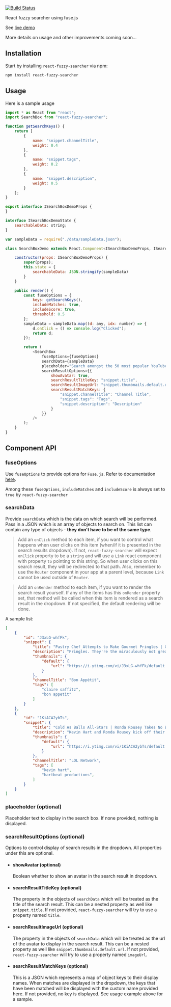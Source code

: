 [![Build Status](https://goelhardik.visualstudio.com/The%20Seattle%20Project/_apis/build/status/react-fuzzy-searcher?branchName=master)](https://goelhardik.visualstudio.com/The%20Seattle%20Project/_build?definitionId=6)

React fuzzy searcher using fuse.js

See [live demo](https://goelhardik.github.io/react-fuzzy-searcher/)

More details on usage and other improvements coming soon...

## Installation

Start by installing `react-fuzzy-searcher` via npm:
```bash
npm install react-fuzzy-searcher
```

## Usage

Here is a sample usage

```js
import * as React from "react";
import SearchBox from "react-fuzzy-searcher";

function getSearchKeys() {
    return [
        {
            name: "snippet.channelTitle",
            weight: 0.4
        },
        {
            name: "snippet.tags",
            weight: 0.2
        },
        {
            name: "snippet.description",
            weight: 0.5
        }
    ];
}

export interface ISearchBoxDemoProps {
}

interface ISearchBoxDemoState {
    searchableData: string;
}

var sampleData = require("./data/sampleData.json");

class SearchBoxDemo extends React.Component<ISearchBoxDemoProps, ISearchBoxDemoState> {

    constructor(props: ISearchBoxDemoProps) {
        super(props);
        this.state = {
            searchableData: JSON.stringify(sampleData)
        }
    }

    public render() {
        const fuseOptions = {
            keys: getSearchKeys(),
            includeMatches: true,
            includeScore: true,
            threshold: 0.5
        };
        sampleData = sampleData.map((d: any, idx: number) => {
            d.onClick = () => console.log("Clicked");
            return d;
        });

        return (
            <SearchBox
                fuseOptions={fuseOptions}
                searchData={sampleData}
                placeholder="Search amongst the 50 most popular YouTube videos eg. 'football', 'ellen'.."
                searchResultOptions={{
                    showAvatar: true,
                    searchResultTitleKey: "snippet.title",
                    searchResultImageUrl: "snippet.thumbnails.default.url",
                    searchResultMatchKeys: {
                        "snippet.channelTitle": "Channel Title",
                        "snippet.tags": "Tags",
                        "snippet.description": "Description"
                    }
                }}
            />
        );
    }
}

```

## Component API

### fuseOptions
Use `fuseOptions` to provide options for `Fuse.js`. Refer to documentation [here](http://fusejs.io/).

Among these `fuseOptions`, `includeMatches` and `includeScore` is always set to `true` by `react-fuzzy-searcher`

### searchData

Provide `searchData` which is the data on which search will be performed. Pass in a JSON which is an array of objects to search on. This list can contain any type of objects - **they don't have to be of the same type**.

> Add an `onClick` method to each item, if you want to control what happens when user clicks on this item (when/if it is presented in the search results dropdown). If not, `react-fuzzy-searcher` will expect `onClick` property to be a `string` and will use a `Link` react component with property `to` pointing to this string. So when user clicks on this search result, they will be redirected to that path. Also, remember to use the `Router` component in your app at a parent level, because `Link` cannot be used outside of `Router`. 

> Add an `onRender` method to each item, if you want to render the search result yourself. If any of the items has this `onRender` property set, that method will be called when this item is rendered as a search result in the dropdown. If not specified, the default rendering will be done.

A sample list:
```json
[
    {
        "id": "J3xLG-whfFk",
        "snippet": {
            "title": "Pastry Chef Attempts to Make Gourmet Pringles | Gourmet Makes | Bon Appétit",
            "description": "Pringles. They're the miraculously not greasy potato chips that come in a tube.",
            "thumbnails": {
                "default": {
                    "url": "https://i.ytimg.com/vi/J3xLG-whfFk/default.jpg"
                }
            },
            "channelTitle": "Bon Appétit",
            "tags": [
                "claire saffitz",
                "bon appetit"
            ]
        }
    },
    {
        "id": "1KiACA2ybTs",
        "snippet": {
            "title": "Cold As Balls All-Stars | Ronda Rousey Takes No BS | Laugh Out Loud Network",
            "description": "Kevin Hart and Ronda Rousey kick off their shoes and jump in the tub to talk Olympic dreams",
            "thumbnails": {
                "default": {
                    "url": "https://i.ytimg.com/vi/1KiACA2ybTs/default.jpg"
                }
            },
            "channelTitle": "LOL Network",
            "tags": [
                "kevin hart",
                "hartbeat productions",
            ]
        }
    }
]
```

### placeholder (optional)

Placeholder text to display in the search box. If none provided, nothing is displayed.

### searchResultOptions (optional)

Options to control display of search results in the dropdown. All properties under this are optional.

- #### showAvatar (optional)

    Boolean whether to show an avatar in the search result in dropdown.

- #### searchResultTitleKey (optional)

    The property in the objects of `searchData` which will be treated as the title of the search result. This can be a nested property as well like `snippet.title`. If not provided, `react-fuzzy-searcher` will try to use a property named `title`.

- #### searchResultImageUrl (optional)

    The property in the objects of `searchData` which will be treated as the url of the avatar to display in the search result. This can be a nested property as well like `snippet.thumbnails.default.url`. If not provided, `react-fuzzy-searcher` will try to use a property named `imageUrl`.

- #### searchResultMatchKeys (optional)

    This is a JSON which represents a map of object keys to their display names. When matches are displayed in the dropdown, the keys that have been matched will be displayed with the custom name provided here. If not provided, no key is displayed. See usage example above for a sample.
